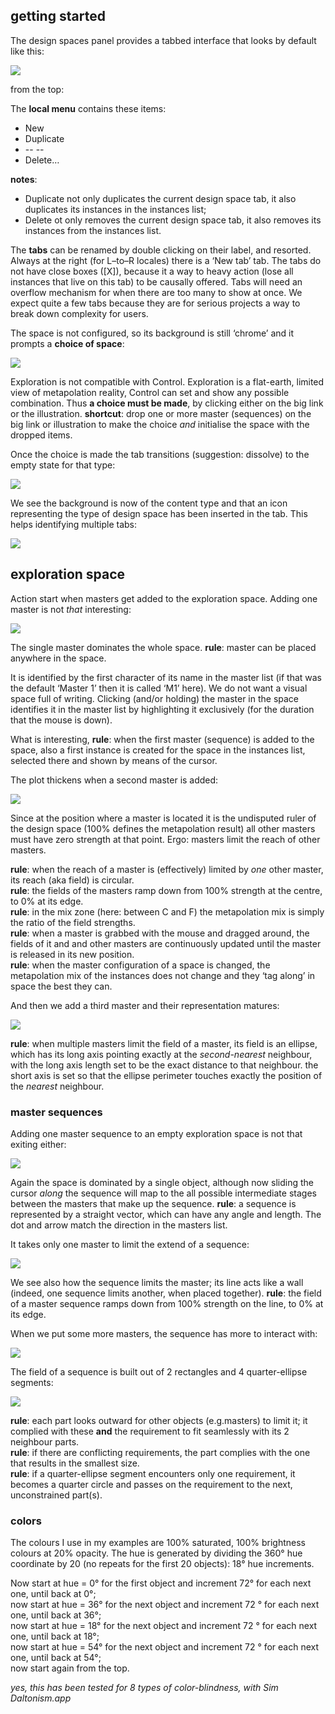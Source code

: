 ## getting started
The design spaces panel provides a tabbed interface that looks by default like this:

![](http://mmiworks.net/metapolator/startspace.png)

from the top:

The **local menu** contains these items:

* New
* Duplicate
* -- <separator> --
* Delete…

**notes**:

* Duplicate not only duplicates the current design space tab, it also duplicates its instances in the instances list;
* Delete ot only removes the current design space tab, it also removes its instances from the instances list.

The **tabs** can be renamed by double clicking on their label, and resorted. Always at the right (for L–to–R locales) there is a ‘New tab’ tab. The tabs do not have close boxes ([X]), because it a way to heavy action (lose all instances that live on this tab) to be causally offered. Tabs will need an overflow mechanism for when there are too many to show at once. We expect quite a few tabs because they are for serious projects a way to break down complexity for users.

The space is not configured, so its background is still ‘chrome’ and it prompts a **choice of space**:

![](http://mmiworks.net/metapolator/spacechoice.png)

Exploration is not compatible with Control. Exploration is a flat-earth, limited view of metapolation reality, Control can set and show any possible combination. Thus **a choice must be made**, by clicking either on the big link or the illustration. **shortcut**: drop one or more master (sequences) on the big link or illustration to make the choice _and_ initialise the space with the dropped items.

Once the choice is made the tab transitions (suggestion: dissolve) to the empty state for that type:

![](http://mmiworks.net/metapolator/explorempty.png)

We see the background is now of the content type and that an icon representing the type of design space has been inserted in the tab. This helps identifying multiple tabs:

![](http://mmiworks.net/metapolator/tabicons2.png)

## exploration space
Action start when masters get added to the exploration space. Adding one master is not _that_ interesting:

![](http://mmiworks.net/metapolator/explore1master.png)

The single master dominates the whole space. **rule**: master can be placed anywhere in the space.

It is identified by the first character of its name in the master list (if that was the default ‘Master 1’ then it is called ‘M1’ here). We do not want a visual space full of writing. Clicking (and/or holding) the master in the space identifies it in the master list by highlighting it exclusively (for the duration that the mouse is down).

What is interesting, **rule**: when the first master (sequence) is added to the space, also a first instance is created for the space in the instances list, selected there and shown by means of the cursor.

The plot thickens when a second master is added:

![](http://mmiworks.net/metapolator/explore2masters.png)

Since at the position where a master is located it is the undisputed ruler of the design space (100% defines the metapolation result) all other masters must have zero strength at that point. Ergo: masters limit the reach of other masters.

**rule**: when the reach of a master is (effectively) limited by _one_ other master, its reach (aka field) is circular.<br/>
**rule**: the fields of the masters ramp down from 100% strength at the centre, to 0% at its edge.<br/>
**rule**: in the mix zone (here: between C and F) the metapolation mix is simply the ratio of the field strengths.<br/>
**rule**: when a master is grabbed with the mouse and dragged around, the fields of it and and other masters are continuously updated until the master is released in its new position.<br/>
**rule**: when the master configuration of a space is changed, the metapolation mix of the instances does not change and they ‘tag along’ in space the best they can.

And then we add a third master and their representation matures:

![](http://mmiworks.net/metapolator/explore3masters.png)

**rule**: when multiple masters limit the field of a master, its field is an ellipse, which has its long axis pointing exactly at the _second-nearest_ neighbour, with the long axis length set to be the exact distance to that neighbour. the short axis is set so that the ellipse perimeter touches exactly the position of the _nearest_ neighbour.

### master sequences
Adding one master sequence to an empty exploration space is not that exiting either:

![](http://mmiworks.net/metapolator/explore1sequence.png)

Again the space is dominated by a single object, although now sliding the cursor _along_ the sequence will map to the all possible intermediate stages between the masters that make up the sequence. **rule**: a sequence is represented by a straight vector, which can have any angle and length. The dot and arrow match the direction in the masters list.

It takes only one master to limit the extend of a sequence:

![](http://mmiworks.net/metapolator/explore1sequence+1.png)

We see also how the sequence limits the master; its line acts like a wall (indeed, one sequence limits another, when placed together). **rule**: the field of a master sequence ramps down from 100% strength on the line, to 0% at its edge.

When we put some more masters, the sequence has more to interact with:

![](http://mmiworks.net/metapolator/explore1sequence+3.png)

The field of a sequence is built out of 2 rectangles and 4 quarter-ellipse segments:

![](http://mmiworks.net/metapolator/sausageparts.png)

**rule**: each part looks outward for other objects (e.g.masters) to limit it; it complied with these **and** the requirement to fit seamlessly with its 2 neighbour parts.<br/>
**rule**: if there are conflicting requirements, the part complies with the one that results in the smallest size.<br/>
**rule**: if a quarter-ellipse segment encounters only one requirement, it becomes a quarter circle and passes on the requirement to the next, unconstrained part(s).

### colors
The colours I use in my examples are 100% saturated, 100% brightness colours at 20% opacity. The hue is generated by dividing the 360° hue coordinate by 20 (no repeats for the first 20 objects): 18° hue increments.

Now start at hue = 0° for the first object and increment 72° for each next one, until back at 0°;<br/>
now start at hue = 36° for the next object and increment 72 ° for each next one, until back at 36°;<br/>
now start at hue = 18° for the next object and increment 72 ° for each next one, until back at 18°;<br/>
now start at hue = 54° for the next object and increment 72 ° for each next one, until back at 54°;<br/>
now start again from the top.

_yes, this has been tested for 8 types of color-blindness, with Sim Daltonism.app_